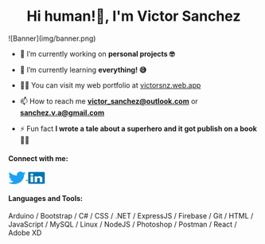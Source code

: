 <h1 align="center">Hi human!👋, I'm Victor Sanchez</h1>
![Banner](img/banner.png)

- 🔭 I’m currently working on **personal projects 🤓**

- 🌱 I’m currently learning **everything! 😅**

- 👨‍💻 You can visit my web portfolio at [victorsnz.web.app](https://victorsnz.web.app)

- 📫 How to reach me **victor_sanchez@outlook.com** or **sanchez.v.a@gmail.com**

- ⚡ Fun fact **I wrote a tale about a superhero and it got publish on a book 🦸‍♂️**

<h4 align="left">Connect with me:</h4>
<p align="left">
    <a href="https://twitter.com/victorsnz89" target="blank">
        <img align="center" src="https://raw.githubusercontent.com/devicons/devicon/master/icons/twitter/twitter-original.svg" alt="victorsnz89" height="25" width="35" />
    </a>
    <a href="https://linkedin.com/in/victorsanchez89" target="blank">
        <img align="center" src="https://raw.githubusercontent.com/devicons/devicon/master/icons/linkedin/linkedin-original.svg" alt="victorsanchez89" height="25" width="35" />
    </a>
</p>

<h4 align="left">Languages and Tools:</h4>
<p align="left">
    Arduino / Bootstrap / C# / CSS / .NET / ExpressJS / Firebase / Git / HTML / JavaScript / MySQL / Linux / NodeJS / Photoshop / Postman / React / Adobe XD
</p>

